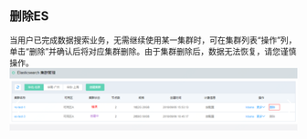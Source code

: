 ## 删除ES
当用户已完成数据搜索业务，无需继续使用某一集群时，可在集群列表“操作”列，单击“删除”并确认后将对应集群删除。由于集群删除后，数据无法恢复，请您谨慎操作。
![查询1](https://github.com/jdcloudcom/cn/blob/Elasticsearch/image/Internet-Middleware/JCS%20for%20Elasticsearch/删除ES-01.png)
